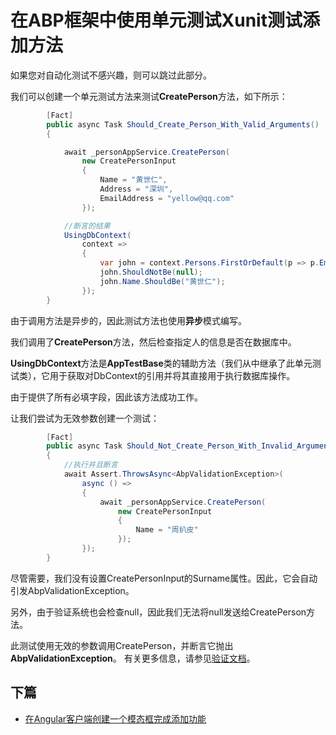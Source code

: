 # 在ABP框架中使用单元测试Xunit测试添加方法


如果您对自动化测试不感兴趣，则可以跳过此部分。

我们可以创建一个单元测试方法来测试**CreatePerson**方法，如下所示：


  
```csharp
        [Fact]
        public async Task Should_Create_Person_With_Valid_Arguments()
        {

            await _personAppService.CreatePerson(
                new CreatePersonInput
                {
                    Name = "黄世仁",
                    Address = "深圳",
                    EmailAddress = "yellow@qq.com"
                });

            //断言的结果
            UsingDbContext(
                context =>
                {
                    var john = context.Persons.FirstOrDefault(p => p.EmailAddress == "yellow@qq.com");
                    john.ShouldNotBe(null);
                    john.Name.ShouldBe("黄世仁");
                });
        }
```

由于调用方法是异步的，因此测试方法也使用**异步**模式编写。

我们调用了**CreatePerson**方法，然后检查指定人的信息是否在数据库中。

**UsingDbContext**方法是**AppTestBase**类的辅助方法（我们从中继承了此单元测试类），它用于获取对DbContext的引用并将其直接用于执行数据库操作。

由于提供了所有必填字段，因此该方法成功工作。

让我们尝试为无效参数创建一个测试：

```csharp
        [Fact]
        public async Task Should_Not_Create_Person_With_Invalid_Arguments()
        {
            //执行并且断言
            await Assert.ThrowsAsync<AbpValidationException>(
                async () =>
                {
                    await _personAppService.CreatePerson(
                        new CreatePersonInput
                        {
                            Name = "周扒皮"
                        });
                });
        }
```

尽管需要，我们没有设置CreatePersonInput的Surname属性。因此，它会自动引发AbpValidationException。

另外，由于验证系统也会检查null，因此我们无法将null发送给CreatePerson方法。

此测试使用无效的参数调用CreatePerson，并断言它抛出**AbpValidationException**。
有关更多信息，请参见[验证文档](https://www.52abp.com/Wiki/abp-cn/latest/4.3ABP%E5%BA%94%E7%94%A8%E5%B1%82-%E6%95%B0%E6%8D%AE%E4%BC%A0%E8%BE%93%E5%AF%B9%E8%B1%A1%E9%AA%8C%E8%AF%81.md)。

 
## 下篇

- [在Angular客户端创建一个模态框完成添加功能](11.Creating-Testing-Creating-Modal-New-Person.md)